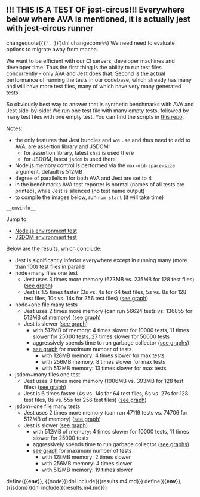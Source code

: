 ## !!! THIS IS A TEST OF jest-circus!!! Everywhere below where AVA is mentioned, it is actually jest with jest-circus runner

changequote(`{{', `}}')dnl
changecom(`%%`)
We need need to evaluate options to migrate away from mocha.

We want to be efficient with our CI servers, developer machines and developer time.
Thus the first thing is the ability to run test files concurrently - only AVA and Jest does that.
Second is the actual performance of running the tests in our codebase, which already has many and will have more test files, many of which have very many generated tests.

So obviously best way to answer that is synthetic benchmarks with AVA and Jest side-by-side!
We run one test file with many empty tests, followed by many test files with one empty test.
You can find the scripts in [this repo](https://github.com/jakutis/ava-vs-jest).

Notes:
* the only features that Jest bundles and we use and thus need to add to AVA, are assertion library and JSDOM:
  * for assertion library, latest `chai` is used there
  * for JSDOM, latest `jsdom` is used there
* Node.js memory control is performed via the `max-old-space-size` argument, default is 512MB
* degree of parallelism for both AVA and Jest are set to 4
* in the benchmarks AVA test reporter is normal (names of all tests are printed), while Jest is silenced (no test name output)
* to compile the images below, run `npm start` (it will take time)

```
__envinfo__
```


Jump to:
- [Node.js environment test](#node)
- [JSDOM environment test](#jsdom)


Below are the results, which conclude:
- Jest is significantly inferior everywhere except in running many (more than 100) test files in parallel
- node+many files one test
  - Jest uses 3 times more memory (673MB vs. 235MB for 128 test files) ([see graph](#max-memory-used))
  - Jest is 1.5 times faster (3s vs. 4s for 64 test files, 5s vs. 8s for 128 test files, 10s vs. 14s for 256 test files) ([see graph](#duration))
- node+one file many tests
  - Jest uses 2 times more memory (can run 56624 tests vs. 136855 for 512MB of memory) ([see graph](#maximum-number-of-tests-per-max-old-space-size))
  - Jest is slower ([see graph](#time-to-run))
    - with 512MB of memory: 4 times slower for 10000 tests, 11 times slower for 25000 tests, 27 times slower for 50000 tests
    - aggressively spends time to run garbage collector ([see graphs](#memory-usage-plot))
    - [see graph](#time-to-run-maximum-number-of-tests) for maximum number of tests
      - with 128MB memory: 4 times slower for max tests
      - with 256MB memory: 8 times slower for max tests
      - with 512MB memory: 13 times slower for max tests 
- jsdom+many files one test
  - Jest uses 3 times more memory (1006MB vs. 393MB for 128 test files) ([see graph](#max-memory-used-1))
  - Jest is 6 times faster (4s vs. 14s for 64 test files, 6s vs. 27s for 128 test files, 8s vs. 55s for 256 test files) ([see graph](#duration-1))
- jsdom+one file many tests
  - Jest uses 2 times more memory (can run 47119 tests vs. 74706 for 512MB of memory) ([see graph](#maximum-number-of-tests-per-max-old-space-size-1))
  - Jest is slower ([see graph](#time-to-run-1))
    - with 512MB of memory: 4 times slower for 10000 tests, 11 times slower for 25000 tests
    - aggressively spends time to run garbage collector ([see graphs](#memory-usage-plot-1))
    - [see graph](#time-to-run-maximum-number-of-tests-1) for maximum number of tests
      - with 128MB memory: 2 times slower
      - with 256MB memory: 4 times slower
      - with 512MB memory: 19 times slower 

define({{__env__}}, {{node}})dnl
include({{results.m4.md}})
define({{__env__}}, {{jsdom}})dnl
include({{results.m4.md}})
